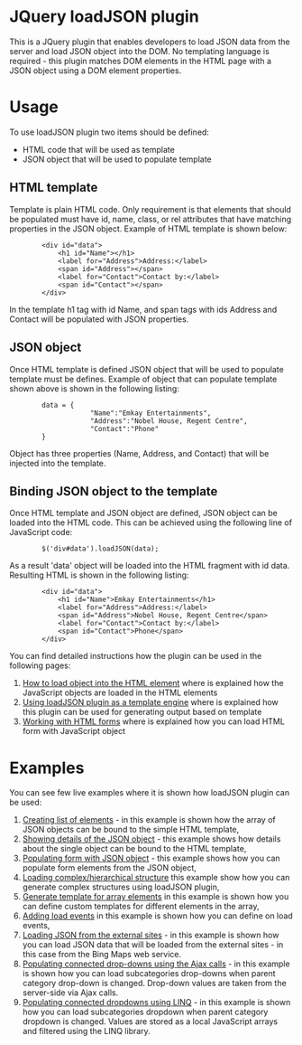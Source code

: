 # JQuery loadJSON plugin #
This is a JQuery plugin that enables developers to load JSON data from the server and load JSON object into the DOM. No templating language is required - this plugin matches DOM elements in the HTML page with a JSON object using a DOM element properties.

# Usage #
To use loadJSON plugin two items should be defined:
  * HTML code that will be used as template
  * JSON object that will be used to populate template

## HTML template ##
Template is plain HTML code. Only requirement is that elements that should be populated must have id, name, class, or rel attributes that have matching properties in the JSON object. Example of HTML template is shown below:
```
        <div id="data">
            <h1 id="Name"></h1>
            <label for="Address">Address:</label>
            <span id="Address"></span>	
            <label for="Contact">Contact by:</label>
            <span id="Contact"></span>
        </div>
```

In the template h1 tag with id Name, and span tags with ids Address and Contact will be populated with JSON properties.

## JSON object ##
Once HTML template is defined JSON object that will be used to populate template must be defines. Example of object that can populate template shown above is shown in the following listing:
```
        data = {
                    "Name":"Emkay Entertainments",
                    "Address":"Nobel House, Regent Centre",
                    "Contact":"Phone"
        }  
```
Object has three properties (Name, Address, and Contact) that will be injected into the template.

## Binding JSON object to the template ##
Once HTML template and JSON object are defined, JSON object can be loaded into the HTML code. This can be achieved using the following line of JavaScript code:
```
        $('div#data').loadJSON(data);
```
As a result 'data' object will be loaded into the HTML fragment with id data. Resulting HTML is shown in the following listing:
```
        <div id="data">
            <h1 id="Name">Emkay Entertainments</h1>
            <label for="Address">Address:</label>
            <span id="Address">Nobel House, Regent Centre</span>	
            <label for="Contact">Contact by:</label>
            <span id="Contact">Phone</span>
        </div>
```

You can find detailed instructions how the plugin can be used in the following pages:
  1. [How to load object into the HTML element](wiki/LoadingHTMLElements) where is explained how the JavaScript objects are loaded in the HTML elements
  1. [Using loadJSON plugin as a template engine](wiki/HTMLTemplate) where is explained how this plugin can be used for generating output based on template
  1. [Working with HTML forms](wiki/WorkingWithFormElements) where is explained how you can load HTML form with JavaScript object

# Examples #
You can see few live examples where it is shown how loadJSON plugin can be used:
  1. [Creating list of elements](http://jquery-load-json.googlecode.com/svn/trunk/list.html) - in this example is shown how the array of JSON objects can be bound to the simple HTML template,
  1. [Showing details of the JSON object](http://jquery-load-json.googlecode.com/svn/trunk/details.html?ID=17) - this example shows how details about the single object can be bound to the HTML template,
  1. [Populating form with JSON object](http://jquery-load-json.googlecode.com/svn/trunk/edit.html?ID=17) - this example shows how you can populate form elements from the JSON object,
  1. [Loading complex/hierarchical structure](http://jquery-load-json.googlecode.com/svn/trunk/hierarchy.html) this example show how you can generate complex structures using loadJSON plugin,
  1. [Generate template for array elements](http://jquery-load-json.googlecode.com/svn/trunk/array.html) in this example is shown how you can define custom templates for different elements in the array,
  1. [Adding load events](http://jquery-load-json.googlecode.com/svn/trunk/events.html) in this example is shown how you can define on load events,
  1. [Loading JSON from the external sites](http://jquery-load-json.googlecode.com/svn/trunk/BingMapsSearch.html) - in this example is shown how you can load JSON data that will be loaded from the external sites - in this case from the Bing Maps web service.
  1. [Populating connected drop-downs  using the Ajax calls](http://jquery-load-json.googlecode.com/svn/trunk/categories-ajax.html) - in this example is shown how you can load subcategories drop-downs when parent category drop-down is changed. Drop-down values are taken from the server-side via Ajax calls.
  1. [Populating connected dropdowns using LINQ](http://jquery-load-json.googlecode.com/svn/trunk/linq.html) - in this example is shown how you can load subcategories dropdown when parent category dropdown is changed. Values are stored as a local JavaScript arrays and filtered using the LINQ library.
